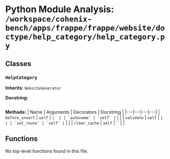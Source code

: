 # Python Module Analysis: `/workspace/cohenix-bench/apps/frappe/frappe/website/doctype/help_category/help_category.py`

## Classes

### `HelpCategory`
**Inherits:** `WebsiteGenerator`


**Docstring:**
```

```

**Methods:**
| Name | Arguments | Decorators | Docstring |
|---|---|---|---|
| `before_insert` | `self` | `` |  |
| `autoname` | `self` | `` |  |
| `validate` | `self` | `` |  |
| `set_route` | `self` | `` |  |
| `clear_cache` | `self` | `` |  |





## Functions

No top-level functions found in this file.
